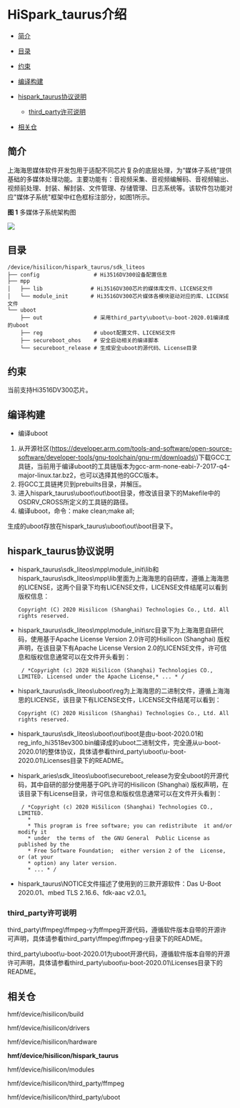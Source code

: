 # HiSpark\_taurus介绍<a name="ZH-CN_TOPIC_0000001130056937"></a>

-   [简介](#section11660541593)
-   [目录](#section161941989596)
-   [约束](#section119744591305)
-   [编译构建](#section137768191623)
-   [hispark\_taurus协议说明](#section1312121216216)
    -   [third\_party许可说明](#section129654513264)

-   [相关仓](#section1371113476307)

## 简介<a name="section11660541593"></a>

上海海思媒体软件开发包用于适配不同芯片复杂的底层处理，为“媒体子系统”提供基础的多媒体处理功能。主要功能有：音视频采集、音视频编解码、音视频输出、视频前处理、封装、解封装、文件管理、存储管理、日志系统等。该软件包功能对应"媒体子系统"框架中红色框标注部分，如图1所示。

**图 1**  多媒体子系统架构图<a name="fig4460722185514"></a>  


![](figures/zh-cn_image_0000001084185956.png)

## 目录<a name="section161941989596"></a>

```
/device/hisilicon/hispark_taurus/sdk_liteos
├── config                 # Hi3516DV300设备配置信息
├── mpp
│   ├── lib               # Hi3516DV300芯片的媒体库文件、LICENSE文件
│   └── module_init       # Hi3516DV300芯片媒体各模块驱动对应的库、LICENSE文件
└── uboot
    ├── out                # 采用third_party\uboot\u-boot-2020.01编译成的uboot
    ├── reg                # uboot配置文件、LICENSE文件
    ├── secureboot_ohos    # 安全启动相关的编译脚本
    └── secureboot_release # 生成安全uboot的源代码、License目录
```

## 约束<a name="section119744591305"></a>

当前支持Hi3516DV300芯片。

## 编译构建<a name="section137768191623"></a>

-   编译uboot

1.  从开源社区\(https://developer.arm.com/tools-and-software/open-source-software/developer-tools/gnu-toolchain/gnu-rm/downloads\)下载GCC工具链，当前用于编译uboot的工具链版本为gcc-arm-none-eabi-7-2017-q4-major-linux.tar.bz2，也可以选择其他的GCC版本。
2.  将GCC工具链拷贝到prebuilts目录，并解压。
3.  进入hispark\_taurus\\uboot\\out\\boot目录，修改该目录下的Makefile中的OSDRV\_CROSS所定义的工具链的路径。
4.  编译uboot，命令：make clean;make all;

生成的uboot存放在hispark\_taurus\\uboot\\out\\boot目录下。

## hispark\_taurus协议说明<a name="section1312121216216"></a>

-   hispark\_taurus\\sdk\_liteos\\mpp\\module\_init\\lib和hispark\_taurus\\sdk\_liteos\\mpp\\lib里面为上海海思的自研库，遵循上海海思的LICENSE，这两个目录下均有LICENSE文件，LICENSE文件结尾可以看到版权信息：

    ```
    Copyright (C) 2020 Hisilicon (Shanghai) Technologies Co., Ltd. All rights reserved.
    ```

-   hispark\_taurus\\sdk\_liteos\\mpp\\module\_init\\src目录下为上海海思自研代码，使用基于Apache License Version 2.0许可的Hisilicon \(Shanghai\) 版权声明，在该目录下有Apache License Version 2.0的LICENSE文件，许可信息和版权信息通常可以在文件开头看到：

    ```
     / *Copyright (c) 2020 HiSilicon (Shanghai) Technologies CO., LIMITED. Licensed under the Apache License,* ... * / 
    ```

-   hispark\_taurus\\sdk\_liteos\\uboot\\reg为上海海思的二进制文件，遵循上海海思的LICENSE，该目录下有LICENSE文件，LICENSE文件结尾可以看到：

    ```
    Copyright (C) 2020 Hisilicon (Shanghai) Technologies Co., Ltd. All rights reserved.
    ```

-   hispark\_taurus\\sdk\_liteos\\uboot\\out\\boot是由u-boot-2020.01和reg\_info\_hi3518ev300.bin编译成的uboot二进制文件，完全遵从u-boot-2020.01的整体协议，具体请参看third\_party\\uboot\\u-boot-2020.01\\Licenses目录下的README。
-   hispark\_aries\\sdk\_liteos\\uboot\\secureboot\_release为安全uboot的开源代码，其中自研的部分使用基于GPL许可的Hisilicon \(Shanghai\) 版权声明，在该目录下有License目录，许可信息和版权信息通常可以在文件开头看到：

    ```
     / *Copyright (c) 2020 HiSilicon (Shanghai) Technologies CO., LIMITED. 
       *
       * This program is free software; you can redistribute  it and/or modify it
       * under  the terms of  the GNU General  Public License as published by the
       * Free Software Foundation;  either version 2 of the  License, or (at your
       * option) any later version.
       * ... * / 
    ```

-   hispark\_taurus\\NOTICE文件描述了使用到的三款开源软件：Das U-Boot 2020.01、mbed TLS 2.16.6、fdk-aac v2.0.1。

### third\_party许可说明<a name="section129654513264"></a>

third\_party\\ffmpeg\\ffmpeg-y为ffmpeg开源代码，遵循软件版本自带的开源许可声明，具体请参看third\_party\\ffmpeg\\ffmpeg-y目录下的README。

third\_party\\uboot\\u-boot-2020.01为uboot开源代码，遵循软件版本自带的开源许可声明，具体请参看third\_party\\uboot\\u-boot-2020.01\\Licenses目录下的README。

## 相关仓<a name="section1371113476307"></a>

hmf/device/hisilicon/build

hmf/device/hisilicon/drivers

hmf/device/hisilicon/hardware

**hmf/device/hisilicon/hispark\_taurus**

hmf/device/hisilicon/modules

hmf/device/hisilicon/third\_party/ffmpeg

hmf/device/hisilicon/third\_party/uboot

